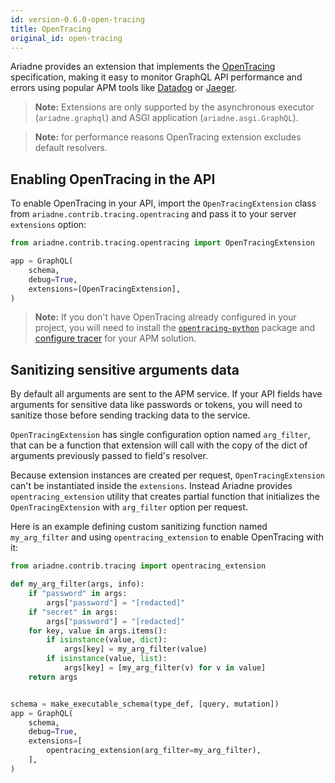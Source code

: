 ```yaml
---
id: version-0.6.0-open-tracing
title: OpenTracing
original_id: open-tracing
---
```


Ariadne provides an extension that implements the [OpenTracing](https://opentracing.io/) specification, making it easy to monitor GraphQL API performance and errors using popular APM tools like [Datadog](https://www.datadoghq.com/) or [Jaeger](https://www.jaegertracing.io/).

> **Note:** Extensions are only supported by the asynchronous executor (`ariadne.graphql`) and ASGI application (`ariadne.asgi.GraphQL`).

> **Note:** for performance reasons OpenTracing extension excludes default resolvers.


## Enabling OpenTracing in the API

To enable OpenTracing in your API, import the `OpenTracingExtension` class from `ariadne.contrib.tracing.opentracing` and pass it to your server `extensions` option:

```python
from ariadne.contrib.tracing.opentracing import OpenTracingExtension

app = GraphQL(
    schema,
    debug=True,
    extensions=[OpenTracingExtension],
)
```

> **Note:** If you don't have OpenTracing already configured in your project, you will need to install the [`opentracing-python`](https://github.com/opentracing/opentracing-python) package and [configure tracer](https://opentracing.io/guides/python/tracers/) for your APM solution.


## Sanitizing sensitive arguments data

By default all arguments are sent to the APM service. If your API fields have arguments for sensitive data like passwords or tokens, you will need to sanitize those before sending tracking data to the service.

`OpenTracingExtension` has single configuration option named `arg_filter`, that can be a function that extension will call with the copy of the dict of arguments previously passed to field's resolver.

Because extension instances are created per request, `OpenTracingExtension` can't be instantiated inside the `extensions`. Instead Ariadne provides `opentracing_extension` utility that creates partial function that initializes the `OpenTracingExtension` with `arg_filter` option per request.

Here is an example defining custom sanitizing function named `my_arg_filter` and using `opentracing_extension` to enable OpenTracing with it:

```python
from ariadne.contrib.tracing import opentracing_extension

def my_arg_filter(args, info):
    if "password" in args:
        args["password"] = "[redacted]"
    if "secret" in args:
        args["password"] = "[redacted]"
    for key, value in args.items():
        if isinstance(value, dict):
            args[key] = my_arg_filter(value)
        if isinstance(value, list):
            args[key] = [my_arg_filter(v) for v in value]
    return args


schema = make_executable_schema(type_def, [query, mutation])
app = GraphQL(
    schema,
    debug=True,
    extensions=[
        opentracing_extension(arg_filter=my_arg_filter),
    ],
)
```